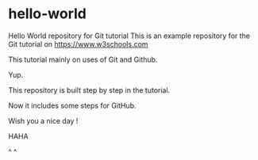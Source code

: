# hello-world

Hello World repository for Git tutorial
This is an example repository for the Git tutorial on https://www.w3schools.com

This tutorial mainly on uses of Git and Github. 

Yup. 


This repository is built step by step in the tutorial.

Now it includes some steps for GitHub.

Wish you a nice day ! 

HAHA

^ ^ 
